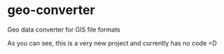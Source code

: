 # geo-converter
Geo data converter for GIS file formats

As you can see, this is a very new project and currently has no code =D
